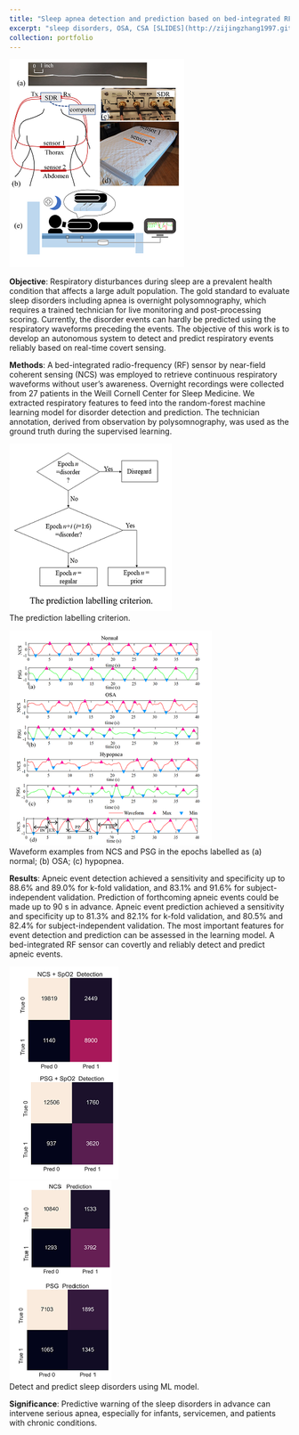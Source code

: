 ```yaml
---
title: "Sleep apnea detection and prediction based on bed-integrated RF sensor "
excerpt: "sleep disorders, OSA, CSA [SLIDES](http://zijingzhang1997.github.io/files/sleep/sleep_study_intro.pdf) <br/><img src='/images/sleep/pic1.png'>"
collection: portfolio
---
```


<img src='/images/sleep/pic2.png'>  <br/>

**Objective**: Respiratory disturbances during sleep are a prevalent health condition that affects a large adult population. The gold standard to evaluate sleep disorders including apnea is overnight polysomnography, which requires a trained technician for live monitoring and post-processing scoring. Currently, the disorder events can hardly be predicted using the respiratory waveforms preceding the events.  The objective of this work is to develop an autonomous system to detect and predict respiratory events reliably based on real-time covert sensing. 


**Methods**: A bed-integrated radio-frequency (RF) sensor by near-field coherent sensing (NCS) was employed to retrieve continuous respiratory waveforms without user’s awareness. Overnight recordings were collected from 27 patients in the Weill Cornell Center for Sleep Medicine. We extracted respiratory features to feed into the random-forest machine learning model for disorder detection and prediction. The technician annotation, derived from observation by polysomnography, was used as the ground truth during the supervised learning. 

<img src='/images/sleep/pic3.png'>  <br/>
The prediction labelling criterion. 

<img src='/images/sleep/pic4.png'>  <br/>
Waveform examples from NCS and PSG in the epochs labelled as (a) normal; (b) OSA; (c) hypopnea. 


**Results**: Apneic event detection achieved a sensitivity and specificity up to 88.6% and 89.0% for k-fold validation, and 83.1% and 91.6% for subject-independent validation.  Prediction of forthcoming apneic events could be made up to 90 s in advance. Apneic event prediction achieved a sensitivity and specificity up to 81.3% and 82.1% for k-fold validation, and 80.5% and 82.4% for subject-independent validation. The most important features for event detection and prediction can be assessed in the learning model.  A bed-integrated RF sensor can covertly and reliably detect and predict apneic events. 


<img src='/images/sleep/pic5.png'>  <br/>
<img src='/images/sleep/pic6.png'>  <br/>
Detect and predict sleep disorders using ML model.

**Significance**: Predictive warning of the sleep disorders in advance can intervene serious apnea, especially for infants, servicemen, and patients with chronic conditions. 
  
